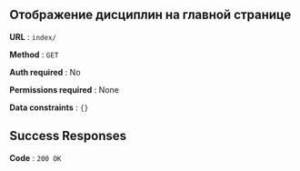 ## Отображение дисциплин на главной странице

**URL** : `index/`

**Method** : `GET`

**Auth required** : No

**Permissions required** : None

**Data constraints** : `{}`

## Success Responses

**Code** : `200 OK`
